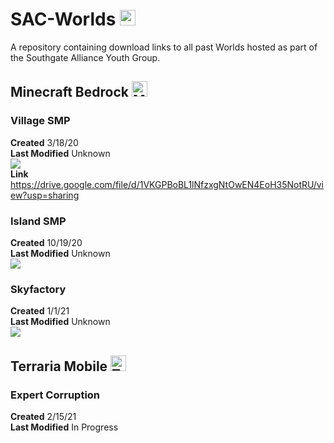 # SAC-Worlds <img src="https://cdn.discordapp.com/emojis/811050107738521640.png" alt="Youth Logo" height="25"/>
A repository containing download links to all past Worlds hosted as part of the Southgate Alliance Youth Group.
## Minecraft Bedrock <img src="https://cdn.discordapp.com/emojis/776540956337242144.png" alt="Minecraft Icon" height="25"/>
### Village SMP
**Created** 3/18/20
<br>
**Last Modified** Unknown
<br>
![](https://i.imgur.com/bJA7GdW.jpg)<br>
**Link** https://drive.google.com/file/d/1VKGPBoBL1lNfzxgNtOwEN4EoH35NotRU/view?usp=sharing

### Island SMP
**Created** 10/19/20
<br>
**Last Modified** Unknown
<br>
![](https://i.imgur.com/tbx3CaO.jpg)

### Skyfactory
**Created** 1/1/21
<br>
**Last Modified** Unknown
<br>
![](https://i.imgur.com/y4fH2kF.jpg)

## Terraria Mobile <img src="https://cdn.discordapp.com/emojis/809864465671651410.png" alt="Terraria Icon" height="25"/>
### Expert Corruption
**Created** 2/15/21
<br>
**Last Modified** In Progress

